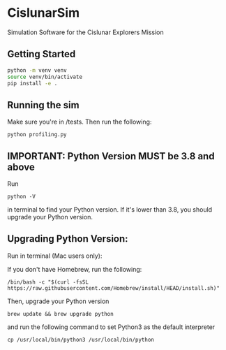# CislunarSim

Simulation Software for the Cislunar Explorers Mission

## Getting Started

```bash
python -m venv venv
source venv/bin/activate
pip install -e .
```

## Running the sim

Make sure you're in /tests. Then run the following:

```
python profiling.py
```

## IMPORTANT: Python Version MUST be 3.8 and above

Run

```
python -V
```

in terminal to find your Python version. If it's lower than 3.8, you should upgrade your Python version.

## Upgrading Python Version:

Run in terminal (Mac users only):

If you don't have Homebrew, run the following:

```
/bin/bash -c "$(curl -fsSL https://raw.githubusercontent.com/Homebrew/install/HEAD/install.sh)"
```

Then, upgrade your Python version

```
brew update && brew upgrade python
```

and run the following command to set Python3 as the default interpreter

```
cp /usr/local/bin/python3 /usr/local/bin/python
```
